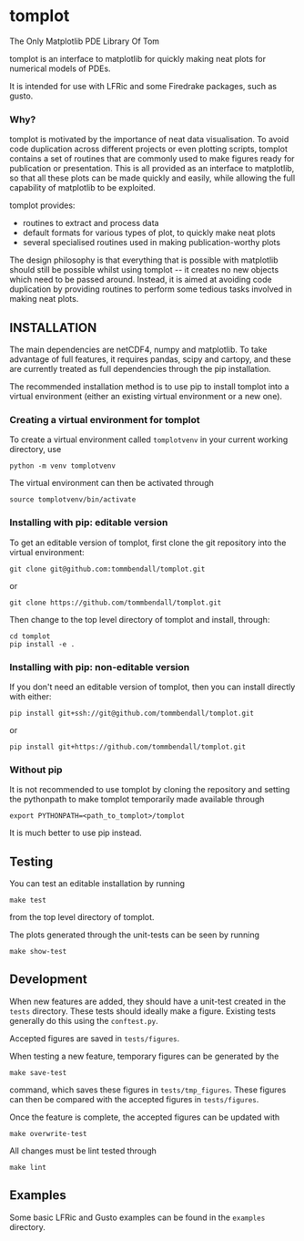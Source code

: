 # tomplot
The Only Matplotlib PDE Library Of Tom

tomplot is an interface to matplotlib for quickly making neat plots for
numerical models of PDEs.

It is intended for use with LFRic and some Firedrake packages, such as gusto.

### Why?

tomplot is motivated by the importance of neat data visualisation. To avoid code
duplication across different projects or even plotting scripts, tomplot contains
a set of routines that are commonly used to make figures ready for publication
or presentation. This is all provided as an interface to matplotlib, so that all
these plots can be made quickly and easily, while allowing the full capability
of matplotlib to be exploited.

tomplot provides:
- routines to extract and process data
- default formats for various types of plot, to quickly make neat plots
- several specialised routines used in making publication-worthy plots

The design philosophy is that everything that is possible with matplotlib should still be possible whilst using tomplot -- it creates no new objects which need to be passed around. Instead, it is aimed at avoiding code duplication by providing routines to perform some tedious tasks involved in making neat plots.

## INSTALLATION

The main dependencies are netCDF4, numpy and matplotlib. To take advantage of
full features, it requires pandas, scipy and cartopy, and these are currently
treated as full dependencies through the pip installation.

The recommended installation method is to use pip to install tomplot into a
virtual environment (either an existing virtual environment or a new one).

### Creating a virtual environment for tomplot

To create a virtual environment called `tomplotvenv` in your current working
directory, use
```
python -m venv tomplotvenv
```
The virtual environment can then be activated through
```
source tomplotvenv/bin/activate
```

### Installing with pip: editable version

To get an editable version of tomplot, first clone the git repository into the
virtual environment:
```
git clone git@github.com:tommbendall/tomplot.git
```
or
```
git clone https://github.com/tommbendall/tomplot.git
```
Then change to the top level directory of tomplot and install, through:
```
cd tomplot
pip install -e .
```

### Installing with pip: non-editable version

If you don't need an editable version of tomplot, then you can install directly
with either:
```
pip install git+ssh://git@github.com/tommbendall/tomplot.git
```
or
```
pip install git+https://github.com/tommbendall/tomplot.git
```

### Without pip

It is not recommended to use tomplot by cloning the repository and setting the
pythonpath to make tomplot temporarily made available through
```
export PYTHONPATH=<path_to_tomplot>/tomplot
```

It is much better to use pip instead.

## Testing

You can test an editable installation by running
```
make test
```
from the top level directory of tomplot.

The plots generated through the unit-tests can be seen by running
```
make show-test
```

## Development

When new features are added, they should have a unit-test created in the `tests`
directory. These tests should ideally make a figure. Existing tests generally do
this using the `conftest.py`.

Accepted figures are saved in `tests/figures`.

When testing a new feature, temporary figures can be generated by the
```
make save-test
```
command, which saves these figures in `tests/tmp_figures`. These figures can
then be compared with the accepted figures in `tests/figures`.

Once the feature is complete, the accepted figures can be updated with
```
make overwrite-test
```

All changes must be lint tested through
```
make lint
```

## Examples

Some basic LFRic and Gusto examples can be found in the `examples` directory.
